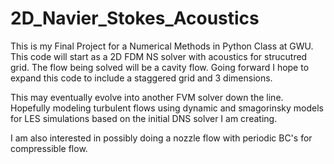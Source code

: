 2D_Navier_Stokes_Acoustics
==========================
This is my Final Project for a Numerical Methods in Python Class at GWU. This code will start as a 2D FDM NS solver with acoustics for strucutred grid. The flow being solved will be a cavity flow. Going forward I hope to expand this code to include a staggered grid and 3 dimensions.

This may eventually evolve into another FVM solver down the line. Hopefully modeling turbulent flows using dynamic and smagorinsky models for LES simulations based on the initial DNS solver I am creating.

I am also interested in possibly doing a nozzle flow with periodic BC's for compressible flow.

